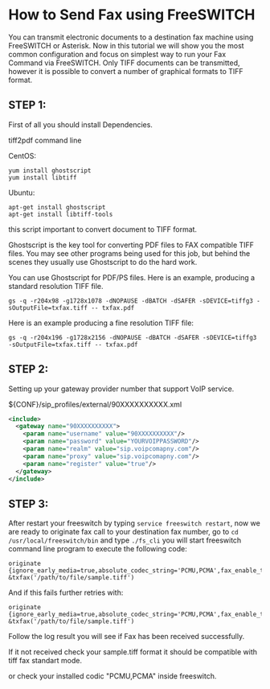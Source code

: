 # How to Send Fax using FreeSWITCH

You can transmit electronic documents to a destination fax machine using FreeSWITCH or Asterisk.
Now in this tutorial we will show you the most common configuration and focus on simplest way to
run your Fax Command via FreeSWITCH.
Only TIFF documents can be transmitted, however it is possible to convert a number of graphical formats to TIFF format.

## STEP 1:

First of all you should install Dependencies.

tiff2pdf command line

CentOS:

```shell
yum install ghostscript
yum install libtiff
```

Ubuntu:

```shell
apt-get install ghostscript
apt-get install libtiff-tools
```

this script important to convert document to TIFF format.

Ghostscript is the key tool for converting PDF files to FAX compatible TIFF files. You may see other programs being used for this job, but behind the scenes they usually use Ghostscript to do the hard work.

You can use Ghostscript for PDF/PS files. Here is an example, producing a standard resolution TIFF file.

```shell
gs -q -r204x98 -g1728x1078 -dNOPAUSE -dBATCH -dSAFER -sDEVICE=tiffg3 -sOutputFile=txfax.tiff -- txfax.pdf
```
Here is an example producing a fine resolution TIFF file:

```shell
gs -q -r204x196 -g1728x2156 -dNOPAUSE -dBATCH -dSAFER -sDEVICE=tiffg3 -sOutputFile=txfax.tiff -- txfax.pdf
```

## STEP 2:

Setting up your gateway provider number that support VoIP service.

${CONF}/sip_profiles/external/90XXXXXXXXXX.xml

```xml
<include>
  <gateway name="90XXXXXXXXXX">
    <param name="username" value="90XXXXXXXXXX"/>
    <param name="password" value="YOURVOIPPASSWORD"/>
    <param name="realm" value="sip.voipcomapny.com"/>
    <param name="proxy" value="sip.voipcomapny.com"/>
    <param name="register" value="true"/>
  </gateway>
</include>
```

## STEP 3:

After restart your freeswitch by typing `service freeswitch restart`, now we are ready to originate fax call to your destination fax number, go to `cd /usr/local/freeswitch/bin` and type `./fs_cli` you will start freeswitch command line program to execute the following code:

```shell
originate {ignore_early_media=true,absolute_codec_string='PCMU,PCMA',fax_enable_t38=true,fax_verbose=true,fax_use_ecm=true,fax_enable_t38_request=true}sofia/gateway/90XXXXXXXXXX/909999999999 &txfax('/path/to/file/sample.tiff')
```

And if this fails further retries with:

```shell
originate {ignore_early_media=true,absolute_codec_string='PCMU,PCMA',fax_enable_t38=true,fax_verbose=true,fax_use_ecm=false,fax_enable_t38_request=false}sofia/gateway/90XXXXXXXXXX/909999999999 &txfax('/path/to/file/sample.tiff')
```

Follow the log result you will see if Fax has been received successfully.

If it not received check your sample.tiff format it should be compatible with tiff fax standart mode.

or check your installed codic "PCMU,PCMA" inside freeswitch.
